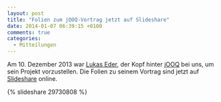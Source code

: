 ```yaml
---
layout: post
title: "Folien zum jOOQ-Vortrag jetzt auf Slideshare"
date: 2014-01-07 06:39:15 +0100
comments: true
categories: 
  - Mitteilungen
---
```


Am 10. Dezember 2013 war 
[Lukas Eder](http://blog.jooq.org/author/lukaseder/),
der Kopf hinter 
[jOOQ](http://www.jooq.org/)
bei uns, um sein 
Projekt vorzustellen. Die Folien zu seinem 
Vortrag sind jetzt auf 
[Slideshare](http://de.slideshare.net/jug-berlin-brandenburg)
online.

{% slideshare 29730808 %}
